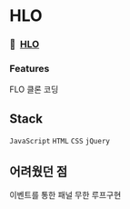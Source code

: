 # HLO
### 📌 &nbsp;[HLO](https://exquisite-unicorn-d93150.netlify.app/)

### Features

FLO 클론 코딩

## **Stack**

`JavaScript` `HTML` `CSS` `jQuery`

## 어려웠던 점
이벤트를 통한 패널 무한 루프구현

